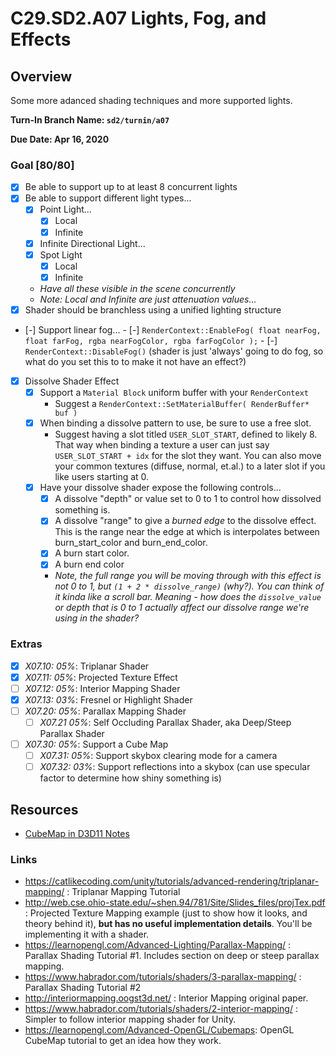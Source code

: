 C29.SD2.A07 Lights, Fog, and Effects
======

## Overview
Some more adanced shading techniques and more supported lights.

**Turn-In Branch Name: `sd2/turnin/a07`**

**Due Date: Apr 16, 2020**

### Goal [80/80]
- [x] Be able to support up to at least 8 concurrent lights
- [x] Be able to support different light types...
    - [x] Point Light...
        - [x] Local
        - [x] Infinite
    - [x] Infinite Directional Light...
    - [x] Spot Light
       - [x] Local
       - [x] Infinite
    - *Have all these visible in the scene concurrently*
    - *Note: Local and Infinite are just attenuation values...*
- [x] Shader should be branchless using a unified lighting structure
- [-] Support linear fog...
      - [-] `RenderContext::EnableFog( float nearFog, float farFog, rgba nearFogColor, rgba farFogColor );`
      - [-] `RenderContext::DisableFog()` (shader is just 'always' going to do fog, so what do you set this to to make it not have an effect?)
- [x] Dissolve Shader Effect
    - [x] Support a `Material Block` uniform buffer with your `RenderContext`
        - Suggest a `RenderContext::SetMaterialBuffer( RenderBuffer* buf )`
    - [x] When binding a dissolve pattern to use, be sure to use a free slot.
        - Suggest having a slot titled `USER_SLOT_START`, defined to likely 8.  That way when binding a texture
          a user can just say `USER_SLOT_START + idx` for the slot they want.
          You can also move your common textures (diffuse, normal, et.al.) to a later slot if you like users starting at 0.
    - [x] Have your dissolve shader expose the following controls...
        - [x] A dissolve "depth" or value set to 0 to 1 to control how dissolved something is.
        - [x] A dissolve "range" to give a *burned edge* to the dissolve effect.  This is the range near the edge at which is interpolates between burn_start_color and burn_end_color.
        - [x] A burn start color.
        - [x] A burn end color
        - *Note, the full range you will be moving through with this effect is not 0 to 1, but `(1 + 2 * dissolve_range)` (why?).  You can think of it kinda like a scroll bar.  Meaning - how does the `dissolve_value` or depth that is 0 to 1 actually affect our dissolve range we're using in the shader?*

### Extras
- [x] *X07.10: 05%*: Triplanar Shader
- [x] *X07.11: 05%*: Projected Texture Effect
- [ ] *X07.12: 05%*: Interior Mapping Shader
- [x] *X07.13: 03%*: Fresnel or Highlight Shader
- [ ] *X07.20: 05%*: Parallax Mapping Shader
    - [ ] *X07.21 05%*: Self Occluding Parallax Shader, aka Deep/Steep Parallax Shader
- [ ] *X07.30: 05%*: Support a Cube Map
    - [ ] *X07.31: 05%*: Support skybox clearing mode for a camera
    - [ ] *X07.32: 03%*: Support reflections into a skybox (can use specular factor to determine how shiny something is)

## Resources
- [CubeMap in D3D11 Notes](./cubemap_notes.md)

### Links
- https://catlikecoding.com/unity/tutorials/advanced-rendering/triplanar-mapping/ : Triplanar Mapping Tutorial
- http://web.cse.ohio-state.edu/~shen.94/781/Site/Slides_files/projTex.pdf : Projected Texture Mapping example (just to show how it looks, and theory behind it), **but has no useful implementation details**.  You'll be implementing it with a shader.
- https://learnopengl.com/Advanced-Lighting/Parallax-Mapping/ : Parallax Shading Tutorial #1.  Includes section on deep or steep parallax mapping.
- https://www.habrador.com/tutorials/shaders/3-parallax-mapping/ : Parallax Shading Tutorial #2
- http://interiormapping.oogst3d.net/ : Interior Mapping original paper.
- https://www.habrador.com/tutorials/shaders/2-interior-mapping/ : Simpler to follow interior mapping shader for Unity.
- https://learnopengl.com/Advanced-OpenGL/Cubemaps: OpenGL CubeMap tutorial to get an idea how they work.
